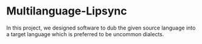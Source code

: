 # Multilanguage-Lipsync
In this project, we designed software to dub the given source language into a target language which is preferred to be uncommon dialects.
